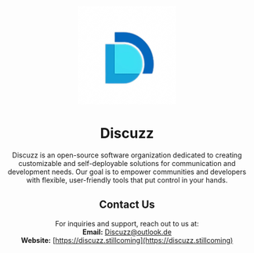 <div align="center">

<img src="./logo.png" alt="Discuzz Logo" width="200" height="200">

# Discuzz

Discuzz is an open-source software organization dedicated to creating customizable and self-deployable solutions for communication and development needs. Our goal is to empower communities and developers with flexible, user-friendly tools that put control in your hands.

## Contact Us

For inquiries and support, reach out to us at:  
**Email:** [Discuzz@outlook.de](mailto:Discuzz@outlook.de)  
**Website:** [https://discuzz.stillcoming](https://discuzz.stillcoming)

</div>